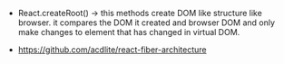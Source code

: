 

- React.createRoot() -> this methods create DOM like structure like browser. it compares the DOM it created and browser DOM and only make changes to element that has changed in virtual DOM.

- https://github.com/acdlite/react-fiber-architecture